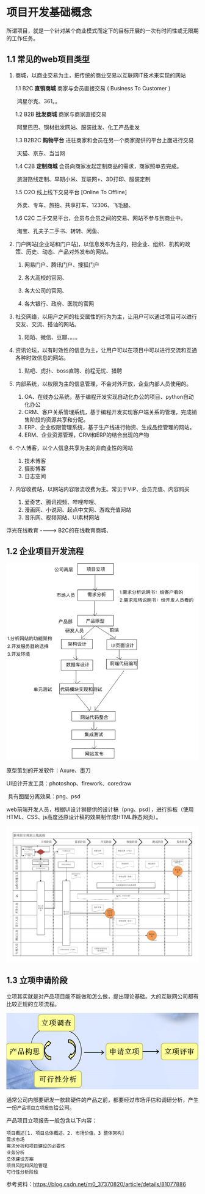 # 项目开发基础概念

所谓项目，就是一个针对某个商业模式而定下的目标开展的一次有时间性或无限期的工作任务。

## 1.1 常见的web项目类型

1. 商城，以商业交易为主，把传统的商业交易以互联网IT技术来实现的网站

   1.1 B2C  **直销商城**  商家与会员直接交易  ( Business To Customer )  

   ​	鸿星尔克、361。。

   1.2 B2B  **批发商城**  商家与商家直接交易

   ​	阿里巴巴、钢材批发网站、服装批发、化工产品批发

   1.3 B2B2C   **购物平台**   进驻商家和会员在另一个商家提供的平台上面进行交易

   ​	天猫、京东、当当网

   1.4 C2B   **定制商城**   会员向商家发起定制商品的需求，商家照单去完成。

   ​	旅游路线定制、早期小米、互联网+、3D打印、服装定制

   1.5 O2O  线上线下交易平台 [Online To Offline]  

   ​	外卖、专车、旅拍、共享打车、12306、飞毛腿、

   1.6 C2C   二手交易平台，会员与会员之间的交易、网站不参与到商业中。

   ​	淘宝、孔夫子二手书、转转、闲鱼、

   

2. 门户网站[企业站和门户站]，以信息发布为主的，把企业、组织、机构的政策、历史、动态、产品对外发布的网站。

   1. 网易门户、腾讯门户、搜狐门户

   2. 各大高校的官网、

   3. 各大公司的官网、

   4. 各大银行、政府、医院的官网

      

3. 社交网络，以用户之间的社交属性的行为为主，让用户可以通过项目可以进行交友、交流、搭讪的网站。

   1. 陌陌、微信、豆瓣、。。。

4. 资讯论坛，以有时效性的信息为主，让用户可以在项目中可以进行交流和互通各种时效信息的网站。

   1. 贴吧、虎扑、boss直聘、前程无忧、猎聘

5. 内部系统，以权限为主的信息管理，不会对外开放，企业内部人员使用的。

   1. OA、在线办公系统，基于编程开发实现自动化办公的项目、python自动化办公
   2. CRM、客户关系管理系统，基于编程开发实现客户端关系的管理，完成销售阶段的资源共享和分配。
   3. ERP、企业权限管理系统，基于生产线进行物资、生成品控管理的网站。
   4. ERM、企业资源管理，CRM和ERP的结合出现的产物

6. 个人博客，以个人信息共享为主的非商业性的网站

   1. 技术博客
   2. 摄影博客
   3. 日志空间

   

7. 内容收费站，以网站内容限流收费为主。常见于VIP、会员充值、内容购买

   1. 爱奇艺、腾讯视频、哔哩哔哩、
   2. 漫画网、小说网、起点中文网、游戏充值网站
   3. 音乐网、视频网站、UI素材网站

浮光在线教育 ----> B2C的在线教育商城、

## 1.2 企业项目开发流程

![开发流程](%E9%A1%B9%E7%9B%AE%E5%BC%80%E5%8F%91%E6%B5%81%E7%A8%8B.assets/%E5%BC%80%E5%8F%91%E6%B5%81%E7%A8%8B.png)

 原型策划的开发软件：Axure、墨刀

UI设计开发工具：photoshop、firework、coredraw

​          具有图层分离效果：png、psd

web前端开发人员，根据UI设计狮提供的设计稿（png、psd），进行拆板（使用HTML、CSS、js高度还原设计稿的效果制作成HTML静态网页）。

![img](%E9%A1%B9%E7%9B%AE%E5%BC%80%E5%8F%91%E6%B5%81%E7%A8%8B.assets/c0a4ede2ba0d4a7302763a65.jpg)



## 1.3 立项申请阶段

立项其实就是对产品项目能不能做和怎么做，提出理论基础。大的互联网公司都有比较正规的立项流程。

![img](%E9%A1%B9%E7%9B%AE%E5%BC%80%E5%8F%91%E6%B5%81%E7%A8%8B.assets/20180601170947776.png)

通常公司内部要研发一款软硬件的产品之前，都要经过市场评估和调研分析，产生一份`产品项目立项报告`给公司。

产品项目立项报告一般包含以下内容：

```
项目概述[1. 项目总体概述，2. 市场价值，3 整体架构]
需求市场
需求分析和项目建设的必要性
业务分析
总体建设方案
项目风险和风险管理
可行性分析阶段
```

参考资料：<https://blog.csdn.net/m0_37370820/article/details/81077886>